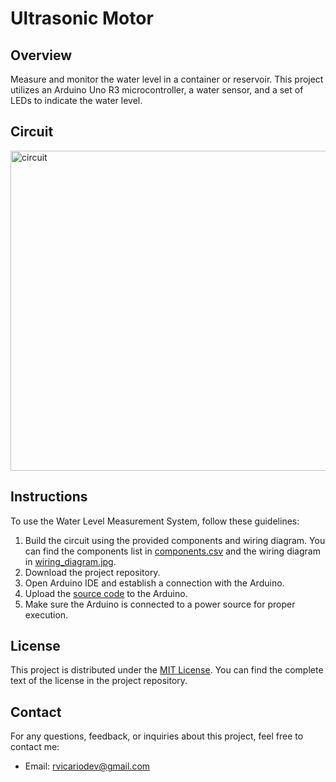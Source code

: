 # Ultrasonic Motor

## Overview

Measure and monitor the water level in a container or reservoir. This project utilizes an Arduino Uno R3 microcontroller, a water sensor, and a set of LEDs to indicate the water level.

## Circuit

<img width="512" alt="circuit" src="https://github.com/roberrevil/Ultrasonic-Motor/blob/main/circuit.jpg">

## Instructions

To use the Water Level Measurement System, follow these guidelines:

1. Build the circuit using the provided components and wiring diagram. You can find the components list in [components.csv](https://github.com/roberrevil/Ultrasonic-Motor/blob/main/components.csv) and the wiring diagram in [wiring_diagram.jpg](https://github.com/roberrevil/Ultrasonic-Motor/blob/main/wiring_diagram.jpg).
2. Download the project repository.
3. Open Arduino IDE and establish a connection with the Arduino.
4. Upload the [source code](https://github.com/roberrevil/Ultrasonic-Motor/blob/main/src/WaterLevelMeasuringSystem.cpp) to the Arduino.
5. Make sure the Arduino is connected to a power source for proper execution.

## License

This project is distributed under the [MIT License](https://opensource.org/licenses/MIT). You can find the complete text of the license in the project repository.

## Contact

For any questions, feedback, or inquiries about this project, feel free to contact me:

- Email: [rvicariodev@gmail.com](mailto:rvicariodev@gmail.com)
